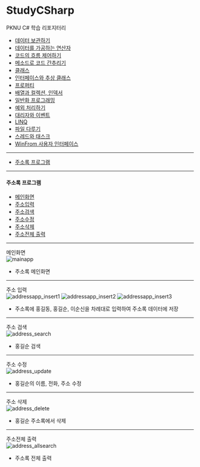 # StudyCSharp

PKNU C# 학습 리포지터리

- [데이터 보관하기](https://github.com/yfla980107/StudyCSharp21/tree/main/chap03/Chap03App)
- [데이터를 가공하는 연산자](https://github.com/yfla980107/StudyCSharp21/tree/main/chap04/Chap04App)
- [코드의 흐름 제어하기](https://github.com/yfla980107/StudyCSharp21/tree/main/chap05/Chap05App)
- [메소드로 코드 간추리기](https://github.com/yfla980107/StudyCSharp21/tree/main/chap06/Chap06App)
- [클래스](https://github.com/yfla980107/StudyCSharp21/tree/main/chap07/Chap07App)
- [인터페이스와 추상 클래스](https://github.com/yfla980107/StudyCSharp21/tree/main/chap08/Chap08App)
- [프로퍼티](https://github.com/yfla980107/StudyCSharp21/tree/main/chap09/Chap09App)
- [배열과 컬렉션, 인덱서](https://github.com/yfla980107/StudyCSharp21/tree/main/chap10/Chap10App)
- [일반화 프로그래밍](https://github.com/yfla980107/StudyCSharp21/tree/main/chap11/Chap11App)
- [예외 처리하기](https://github.com/yfla980107/StudyCSharp21/tree/main/chap12/Chap12App)
- [대리자와 이벤트](https://github.com/yfla980107/StudyCSharp21/tree/main/chap13/Chap13App)
- [LINQ](https://github.com/yfla980107/StudyCSharp21/tree/main/chap15/Chap15App)
- [파일 다루기](https://github.com/yfla980107/StudyCSharp21/tree/main/chap18/Chap18App)
- [스레드와 태스크](https://github.com/yfla980107/StudyCSharp21/tree/main/chap19/Chap19App)
- [WinFrom 사용자 인터페이스](https://github.com/yfla980107/StudyCSharp21/tree/main/chap20/Chap20App)
---
- [주소록 프로그램](https://github.com/yfla980107/StudyCSharp21/tree/main/chap99/AddressBookApp)
---
#### 주소록 프로그램
- [메인화면](#메인-화면)
- [주소입력](#주소-입력)
- [주소검색](#주소-검색)
- [주소수정](#주소-수정)
- [주소삭제](#주소-삭제)
- [주소전체 출력](#주소전체-출력)
___
메인화면<br>
![mainapp](https://user-images.githubusercontent.com/78572509/110302407-8d2f1c00-803c-11eb-99a1-186fca3757f6.png)
- 주소록 메인화면
___
주소 입력<br>
![addressapp_insert1](https://user-images.githubusercontent.com/78572509/110302169-493c1700-803c-11eb-9f9d-7703c9b7b5ae.png)
![addressapp_insert2](https://user-images.githubusercontent.com/78572509/110302170-493c1700-803c-11eb-85f8-4a54f1bcb8f1.png)
![addressapp_insert3](https://user-images.githubusercontent.com/78572509/110302172-49d4ad80-803c-11eb-8738-b8da7419c545.png)
- 주소록에 홍길동, 홍길순, 이순신을 차례대로 입력하여 주소록 데이터에 저장
___
주소 검색<br>
![address_search](https://user-images.githubusercontent.com/78572509/110309031-33325480-8044-11eb-8008-a4dd1bfe60ab.png)
- 홍길순 검색
___
주소 수정<br>
![address_update](https://user-images.githubusercontent.com/78572509/110302167-48a38080-803c-11eb-9ad5-d4acf077e897.png)
- 홍길순의 이름, 전화, 주소 수정
___
주소 삭제<br>
![address_delete](https://user-images.githubusercontent.com/78572509/110302165-48a38080-803c-11eb-9a31-904fec41a314.png)
- 홍길순 주소록에서 삭제
___
주소전체 출력<br>
![address_allsearch](https://user-images.githubusercontent.com/78572509/110302161-47725380-803c-11eb-944a-6a7b5313534b.png)
- 주소록 전체 출력



